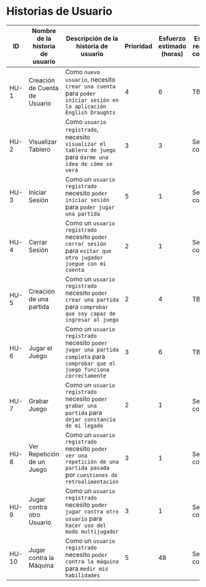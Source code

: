 # Historias de Usuario 

| ID  | Nombre de la historia de usuario | Descripción de la historia de usuario | Prioridad | Esfuerzo estimado (horas) | Esfuerzo real (si se completa) | Estado (completado, pendiente, en curso) |   
| ------------- | ------------- | ------------- | ------------- | ------------- | ------------- | ------------- |
| HU-1  | Creación de Cuenta de Usuario  | Como `nuevo usuario`, necesito `crear una cuenta` para `poder iniciar sesión en la aplicación English Draughts`  | 4  | 6 | TBD | pendiente | 
| HU-2  | Visualizar Tablero  | Como `usuario registrado`, necesito `visualizar el tablero de juego` para `darme una idea de cómo se verá`  | 3  | 3  | Se completa  | En curso  | 
| HU-3  | Iniciar Sesión  | Como un `usuario registrado` necesito `poder iniciar sesión` para `poder jugar una partida`  |5  | 1  | Se completa |En curso  | 
| HU-4  | Cerrar Sesión  | Como un `usuario registrado` necesito `poder cerrar sesión` para `evitar que otro jugador juegue con mi cuenta`  | 2 | 1 | Se completa  |En curso | 
| HU-5  | Creación de una partida  | Como un `usuario registrado` necesito `poder crear una partida ` para `comprobar que soy capaz de ingresar al juego`  |2 | 4 | TBD |pendiente | 
| HU-6  | Jugar el Juego  | Como un `usuario registrado` necesito `poder jugar una partida completa` para `comprobar que el juego funciona correctamente`  |3 | 6 | TBD |pendiente | 
| HU-7  | Grabar Juego  | Como un `usuario registrado` necesito `poder grabar una partida` para `dejar constancia de mi legado`  | 2 | 1 | Se completa  |En curso | 
| HU-8  | Ver Repetición de un Juego  | Como un `usuario registrado` necesito `poder ver una repetición de una partida pasada` por `cuestiones de retroalimentación`  | 3 | 1 | Se completa  |En curso | 
| HU-9  | Jugar contra otro Usuario  | Como un `usuario registrado` necesito `poder jugar contra otro usuario` para `hacer uso del modo multijugador`  | 3 | 1 | Se completa  |En curso | 
| HU-10  | Jugar contra la Máquina  | Como un `usuario registrado` necesito `poder contra la máquina` para `medir mis habilidades`  | 5 | 48 | Se completa  |En curso | 
